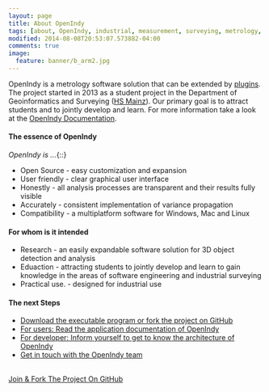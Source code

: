 ```yaml
---
layout: page
title: About OpenIndy
tags: [about, OpenIndy, industrial, measurement, surveying, metrology, laser, tracker, tacheometer, tachymeter, Industrie, Vermessung]
modified: 2014-08-08T20:53:07.573882-04:00
comments: true
image:
  feature: banner/b_arm2.jpg
---
```


OpenIndy is a metrology software solution that can be extended by [plugins](https://github.com/OpenIndy/OiPluginTemplate). The project started in 2013 as a student project in the Department of Geoinformatics and Surveying ([HS Mainz](https://www.hs-mainz.de/technology/geoinformatics-and-surveying/index.html)). Our primary goal is to attract students and to jointly develop and learn. For more information take a look at the [OpenIndy Documentation](/documentation).


#### The essence of OpenIndy
*OpenIndy is ...*{::}

* Open Source - easy customization and expansion
* User friendly - clear graphical user interface
* Honestly - all analysis processes are transparent and their results fully visible
* Accurately - consistent implementation of variance propagation
* Compatibility - a multiplatform software for Windows, Mac and Linux

#### For whom is it intended

* Research - an easily expandable software solution for 3D object detection and analysis
* Eduaction - attracting students to jointly develop and learn to gain knowledge in the areas of software engineering and industrial surveying
* Practical use. - designed for industrial use

#### The next Steps

* [Download the executable program or fork the project on GitHub](/download)
* [For users: Read the application documentation of OpenIndy](/documentation/docu-usr)
* [For developer: Inform yourself to get to know the architecture of OpenIndy](/documentation/docu-dev)
* [Get in touch with the OpenIndy team](http://sigma3d.de/unternehmen/service/kontakt.html)

<br>
<a markdown="0" href="https://github.com/OpenIndy/OpenIndy" class="btn">Join & Fork The Project On GitHub</a>
